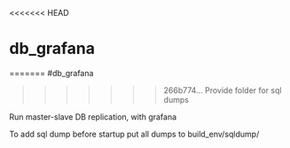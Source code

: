 <<<<<<< HEAD
# db_grafana
=======
#db_grafana
>>>>>>> 266b774... Provide folder for sql dumps

Run master-slave DB replication, with grafana

To add sql dump before startup put all dumps to build_env/sqldump/
